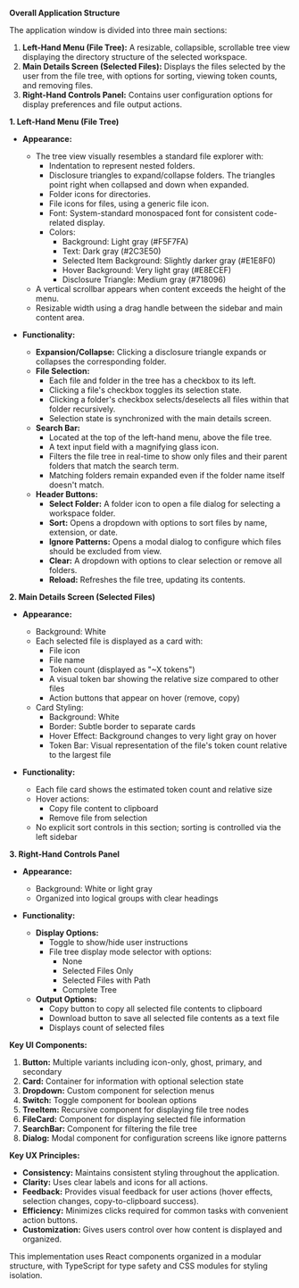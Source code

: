 **Overall Application Structure**

The application window is divided into three main sections:

1. **Left-Hand Menu (File Tree):** A resizable, collapsible, scrollable tree view displaying the directory structure of the selected workspace.
2. **Main Details Screen (Selected Files):** Displays the files selected by the user from the file tree, with options for sorting, viewing token counts, and removing files.
3. **Right-Hand Controls Panel:** Contains user configuration options for display preferences and file output actions.

**1. Left-Hand Menu (File Tree)**

- **Appearance:**
  - The tree view visually resembles a standard file explorer with:
    - Indentation to represent nested folders.
    - Disclosure triangles to expand/collapse folders. The triangles point right when collapsed and down when expanded.
    - Folder icons for directories.
    - File icons for files, using a generic file icon.
    - Font: System-standard monospaced font for consistent code-related display.
    - Colors:
      - Background: Light gray (#F5F7FA)
      - Text: Dark gray (#2C3E50)
      - Selected Item Background: Slightly darker gray (#E1E8F0)
      - Hover Background: Very light gray (#E8ECEF)
      - Disclosure Triangle: Medium gray (#718096)
  - A vertical scrollbar appears when content exceeds the height of the menu.
  - Resizable width using a drag handle between the sidebar and main content area.

- **Functionality:**
  - **Expansion/Collapse:** Clicking a disclosure triangle expands or collapses the corresponding folder.
  - **File Selection:**
    - Each file and folder in the tree has a checkbox to its left.
    - Clicking a file's checkbox toggles its selection state.
    - Clicking a folder's checkbox selects/deselects all files within that folder recursively.
    - Selection state is synchronized with the main details screen.
  - **Search Bar:**
    - Located at the top of the left-hand menu, above the file tree.
    - A text input field with a magnifying glass icon.
    - Filters the file tree in real-time to show only files and their parent folders that match the search term.
    - Matching folders remain expanded even if the folder name itself doesn't match.
  - **Header Buttons:**
    - **Select Folder:** A folder icon to open a file dialog for selecting a workspace folder.
    - **Sort:** Opens a dropdown with options to sort files by name, extension, or date.
    - **Ignore Patterns:** Opens a modal dialog to configure which files should be excluded from view.
    - **Clear:** A dropdown with options to clear selection or remove all folders.
    - **Reload:** Refreshes the file tree, updating its contents.

**2. Main Details Screen (Selected Files)**

- **Appearance:**
  - Background: White
  - Each selected file is displayed as a card with:
    - File icon
    - File name
    - Token count (displayed as "~X tokens")
    - A visual token bar showing the relative size compared to other files
    - Action buttons that appear on hover (remove, copy)
  - Card Styling:
    - Background: White
    - Border: Subtle border to separate cards
    - Hover Effect: Background changes to very light gray on hover
    - Token Bar: Visual representation of the file's token count relative to the largest file

- **Functionality:**
  - Each file card shows the estimated token count and relative size
  - Hover actions:
    - Copy file content to clipboard
    - Remove file from selection
  - No explicit sort controls in this section; sorting is controlled via the left sidebar

**3. Right-Hand Controls Panel**

- **Appearance:**
  - Background: White or light gray
  - Organized into logical groups with clear headings
  
- **Functionality:**
  - **Display Options:**
    - Toggle to show/hide user instructions
    - File tree display mode selector with options:
      - None
      - Selected Files Only
      - Selected Files with Path
      - Complete Tree
  - **Output Options:**
    - Copy button to copy all selected file contents to clipboard
    - Download button to save all selected file contents as a text file
    - Displays count of selected files

**Key UI Components:**

1. **Button:** Multiple variants including icon-only, ghost, primary, and secondary
2. **Card:** Container for information with optional selection state
3. **Dropdown:** Custom component for selection menus
4. **Switch:** Toggle component for boolean options
5. **TreeItem:** Recursive component for displaying file tree nodes
6. **FileCard:** Component for displaying selected file information
7. **SearchBar:** Component for filtering the file tree
8. **Dialog:** Modal component for configuration screens like ignore patterns

**Key UX Principles:**

- **Consistency:** Maintains consistent styling throughout the application.
- **Clarity:** Uses clear labels and icons for all actions.
- **Feedback:** Provides visual feedback for user actions (hover effects, selection changes, copy-to-clipboard success).
- **Efficiency:** Minimizes clicks required for common tasks with convenient action buttons.
- **Customization:** Gives users control over how content is displayed and organized.

This implementation uses React components organized in a modular structure, with TypeScript for type safety and CSS modules for styling isolation.
